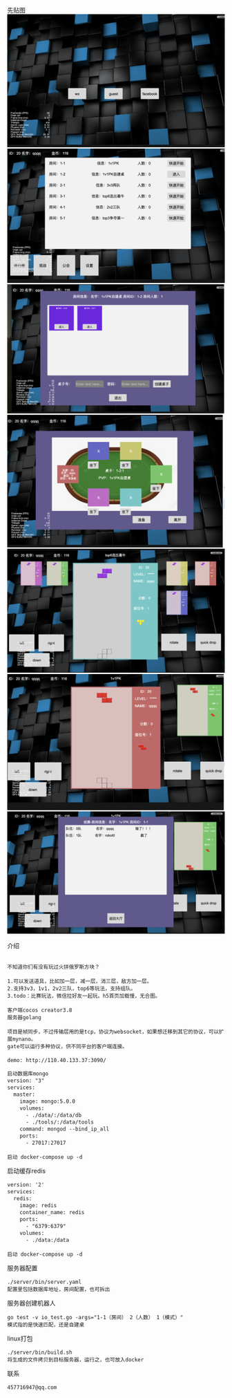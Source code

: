 先贴图
![1.png](./pic/1.png)
![2.png](./pic/2.png)
![3.png](./pic/3.png)
![4.png](./pic/4.png)
![5.png](./pic/5.png)
![5-1.png](./pic/5-1.png)
![6.png](./pic/6.png)

介绍

```

不知道你们有没有玩过火拼俄罗斯方块？

1.可以发送道具，比如加一层，减一层，消三层，敌方加一层。
2.支持3v3，1v1，2v2三队，top6等玩法，支持组队。
3.todo：比赛玩法，微信拉好友一起玩。h5首页加载慢，无合图。

客户端cocos creator3.8
服务器golang

项目是帧同步，不过传输层用的是tcp，协议为websocket，如果想迁移到其它的协议，可以扩展mynano。
gate可以运行多种协议，供不同平台的客户端连接。

demo: http://110.40.133.37:3090/
```

```
启动数据库mongo
version: "3"
services:
  master:
    image: mongo:5.0.0
    volumes:
      - ./data/:/data/db
      - ./tools/:/data/tools
    command: mongod --bind_ip_all
    ports:
      - 27017:27017

启动 docker-compose up -d
```

启动缓存redis

```angular2html
version: '2'
services:
  redis:
    image: redis
    container_name: redis
    ports:
      - "6379:6379"
    volumes:
      - ./data:/data

启动 docker-compose up -d
```

服务器配置

```angular2html
./server/bin/server.yaml
配置里包括数据库地址，房间配置，也可拆出
```

服务器创建机器人

```
go test -v io_test.go -args="1-1（房间） 2（人数） 1（模式）"
模式指的是快速匹配，还是自建桌
```

linux打包

```angular2html
./server/bin/build.sh
将生成的文件拷贝到目标服务器，运行之，也可放入docker
```

联系
```
457716947@qq.com
```
